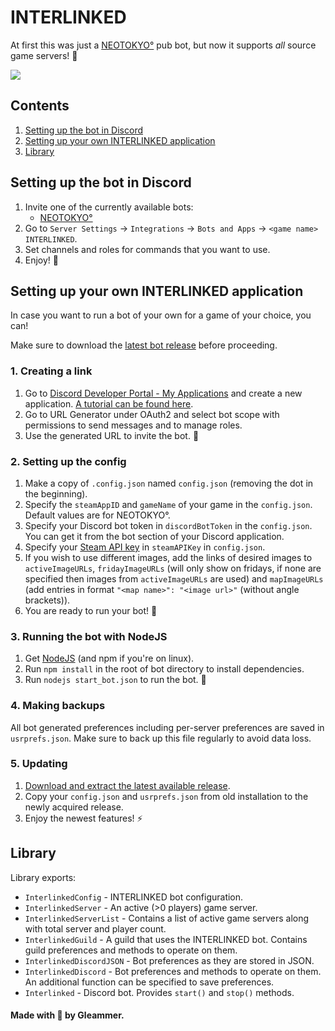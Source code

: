 # INTERLINKED

At first this was just a [NEOTOKYO°](https://store.steampowered.com/app/244630/NEOTOKYO/) pub bot, but now it supports *all* source game servers! 🌌

![](https://github.com/GleammerRay/NTInterlinked/raw/main/assets/poster.png)

## Contents
1. [Setting up the bot in Discord](#setting-up-the-bot-in-discord)
2. [Setting up your own INTERLINKED application](#setting-up-your-own-interlinked-application)
3. [Library](#library)

## Setting up the bot in Discord
1. Invite one of the currently available bots:
   - [NEOTOKYO°](https://discord.com/api/oauth2/authorize?client_id=1005270180768792716&permissions=268437504&scope=bot)
2. Go to `Server Settings` -> `Integrations` -> `Bots and Apps` -> `<game name> INTERLINKED`.
3. Set channels and roles for commands that you want to use.
4. Enjoy! 🍻

## Setting up your own INTERLINKED application

In case you want to run a bot of your own for a game of your choice, you can!

Make sure to download the [latest bot release](https://github.com/GleammerRay/INTERLINKED/releases) before proceeding.

### 1. Creating a link
1. Go to [Discord Developer Portal - My Applications](https://discord.com/developers/applications) and create a new application. [A tutorial can be found here](https://github.com/discord-apps/bot-tutorial).
2. Go to URL Generator under OAuth2 and select bot scope with permissions to send messages and to manage roles.
3. Use the generated URL to invite the bot. 🤖

### 2. Setting up the config

1. Make a copy of `.config.json` named `config.json` (removing the dot in the beginning).
2. Specify the `steamAppID` and `gameName` of your game in the `config.json`. Default values are for NEOTOKYO°.
3. Specify your Discord bot token in `discordBotToken` in the `config.json`. You can get it from the bot section of your Discord application.
4. Specify your [Steam API key](https://steamcommunity.com/dev/apikey) in `steamAPIKey` in `config.json`.
5. If you wish to use different images, add the links of desired images to `activeImageURLs`, `fridayImageURLs` (will only show on fridays, if none are specified then images from `activeImageURLs` are used) and `mapImageURLs` (add entries in format `"<map name>": "<image url>"` (without angle brackets)).
6. You are ready to run your bot! 🦸


### 3. Running the bot with NodeJS

1. Get [NodeJS](https://nodejs.org/en/download/) (and npm if you're on linux).
2. Run `npm install` in the root of bot directory to install dependencies.
3. Run `nodejs start_bot.json` to run the bot. 🏃

### 4. Making backups

All bot generated preferences including per-server preferences are saved in `usrprefs.json`. Make sure to back up this file regularly to avoid data loss. 

### 5. Updating

1. [Download and extract the latest available release](https://github.com/GleammerRay/INTERLINKED/releases).
2. Copy your `config.json` and `usrprefs.json` from old installation to the newly acquired release.
3. Enjoy the newest features! ⚡

## Library

Library exports:
- `InterlinkedConfig` - INTERLINKED bot configuration.
- `InterlinkedServer` - An active (>0 players) game server.
- `InterlinkedServerList` - Contains a list of active game servers along with total server and player count. 
- `InterlinkedGuild` - A guild that uses the INTERLINKED bot. Contains guild preferences and methods to operate on them.
- `InterlinkedDiscordJSON` - Bot preferences as they are stored in JSON.
- `InterlinkedDiscord` - Bot preferences and methods to operate on them. An additional function can be specified to save preferences.
- `Interlinked` - Discord bot. Provides `start()` and `stop()` methods.

#### Made with 💜 by Gleammer.

